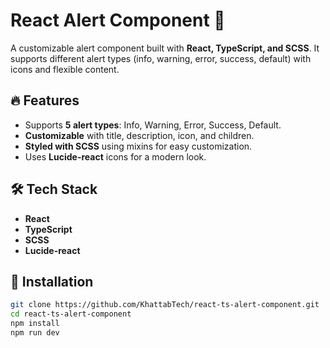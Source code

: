 # React Alert Component 🚀

A customizable alert component built with **React, TypeScript, and SCSS**. It supports different alert types (info, warning, error, success, default) with icons and flexible content.

## 🔥 Features
- Supports **5 alert types**: Info, Warning, Error, Success, Default.
- **Customizable** with title, description, icon, and children.
- **Styled with SCSS** using mixins for easy customization.
- Uses **Lucide-react** icons for a modern look.

## 🛠 Tech Stack
- **React**
- **TypeScript**
- **SCSS**
- **Lucide-react**

## 🚀 Installation
```bash
git clone https://github.com/KhattabTech/react-ts-alert-component.git
cd react-ts-alert-component
npm install
npm run dev
